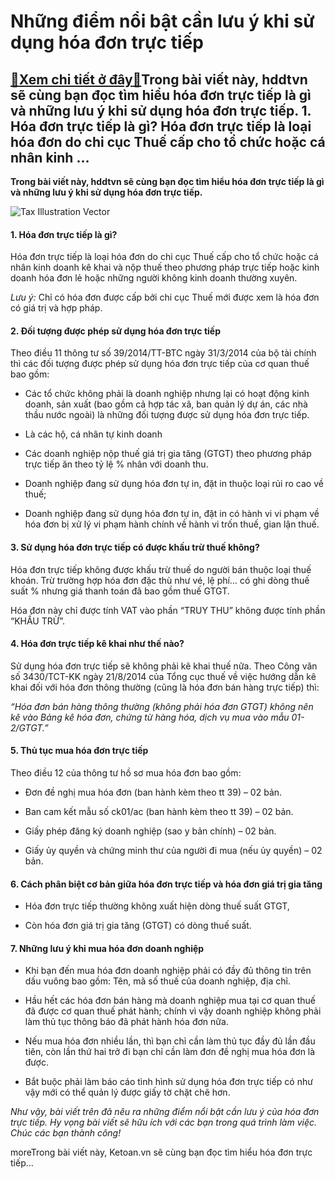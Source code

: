 Những điểm nổi bật cần lưu ý khi sử dụng hóa đơn trực tiếp
==========================================================

[:gift:Xem chi tiết ở đây:gift:](https://hddtvn.com/nhung-diem-noi-bat-can-luu-y-khi-su-dung-hoa-don-truc-tiep/)Trong bài viết này, hddtvn sẽ cùng bạn đọc tìm hiểu hóa đơn trực tiếp là gì và những lưu ý khi sử dụng hóa đơn trực tiếp. 1. Hóa đơn trực tiếp là gì? Hóa đơn trực tiếp là loại hóa đơn do chi cục Thuế cấp cho tổ chức hoặc cá nhân kinh …
-------------------------------------------------------------------------------------------------------------------------------------------------------------------------------------------------------------------------------------------

**Trong bài viết này, hddtvn sẽ cùng bạn đọc tìm hiểu hóa đơn trực tiếp là gì và những lưu ý khi sử dụng hóa đơn trực tiếp.**


![Tax Illustration Vector](https://hddtvn.com/wp-content/uploads/2021/01/tax-01.jpg)


#### 1. Hóa đơn trực tiếp là gì?


Hóa đơn trực tiếp là loại hóa đơn do chi cục Thuế cấp cho tổ chức hoặc cá nhân kinh doanh kê khai và nộp thuế theo phương pháp trực tiếp hoặc kinh doanh hóa đơn lẻ hoặc những người không kinh doanh thường xuyên.


*Lưu ý:* Chỉ có hóa đơn được cấp bởi chi cục Thuế mới được xem là hóa đơn có giá trị và hợp pháp.


#### 2. Đối tượng được phép sử dụng hóa đơn trực tiếp


Theo điều 11 thông tư số 39/2014/TT-BTC ngày 31/3/2014 của bộ tài chính thì các đối tượng được phép sử dụng hóa đơn trực tiếp của cơ quan thuế bao gồm:




* Các tổ chức không phải là doanh nghiệp nhưng lại có hoạt động kinh doanh, sản xuất (bao gồm cả hợp tác xã, ban quản lý dự án, các nhà thầu nước ngoài) là những đối tượng được sử dụng hóa đơn trực tiếp.

* Là các hộ, cá nhân tự kinh doanh

* Các doanh nghiệp nộp thuế giá trị gia tăng (GTGT) theo phương pháp trực tiếp ăn theo tỷ lệ % nhân với doanh thu.

* Doanh nghiệp đang sử dụng hóa đơn tự in, đặt in thuộc loại rủi ro cao về thuế;

* Doanh nghiệp đang sử dụng hóa đơn tự in, đặt in có hành vi vi phạm về hóa đơn bị xử lý vi phạm hành chính về hành vi trốn thuế, gian lận thuế.



#### 3. Sử dụng hóa đơn trực tiếp có được khấu trừ thuế không?


Hóa đơn trực tiếp không được khấu trừ thuế do người bán thuộc loại thuế khoán. Trừ trường hợp hóa đơn đặc thù như vé, lệ phí… có ghi dòng thuế suất % nhưng giá thanh toán đã bao gồm thuế GTGT.  

Hóa đơn này chỉ được tính VAT vào phần “TRUY THU” không được tính phần “KHẤU TRỪ”.


#### 4. Hóa đơn trực tiếp kê khai như thế nào?


Sử dụng hóa đơn trực tiếp sẽ không phải kê khai thuế nữa. Theo Công văn số 3430/TCT-KK ngày 21/8/2014 của Tổng cục thuế về việc hướng dẫn kê khai đối với hóa đơn thông thường (cũng là hóa đơn bán hàng trực tiếp) thì:


*“Hóa đơn bán hàng thông thường (không phải hóa đơn GTGT) không nên kê vào Bảng kê hóa đơn, chứng từ hàng hóa, dịch vụ mua vào mẫu 01-2/GTGT.”*


#### 5. Thủ tục mua hóa đơn trực tiếp


Theo điều 12 của thông tư hồ sơ mua hóa đơn bao gồm:




* Đơn đề nghị mua hóa đơn (ban hành kèm theo tt 39) – 02 bản.

* Ban cam kết mẫu số ck01/ac (ban hành kèm theo tt 39) – 02 bản.

* Giấy phép đăng ký doanh nghiệp (sao y bản chính) – 02 bản.

* Giấy ủy quyền và chứng minh thư của người đi mua (nếu ủy quyền) – 02 bản.



#### 6. Cách phân biệt cơ bản giữa hóa đơn trực tiếp và hóa đơn giá trị gia tăng




* Hóa đơn trực tiếp thường không xuất hiện dòng thuế suất GTGT,

* Còn hóa đơn giá trị gia tăng (GTGT) có dòng thuế suất.



#### 7. Những lưu ý khi mua hóa đơn doanh nghiệp




* Khi bạn đến mua hóa đơn doanh nghiệp phải có đầy đủ thông tin trên dấu vuông bao gồm: Tên, mã số thuế của doanh nghiệp, địa chỉ.

* Hầu hết các hóa đơn bán hàng mà doanh nghiệp mua tại cơ quan thuế đã được cơ quan thuế phát hành; chính vì vậy doanh nghiệp không phải làm thủ tục thông báo đã phát hành hóa đơn nữa.

* Nếu mua hóa đơn nhiều lần, thì bạn chỉ cần làm thủ tục đầy đủ lần đầu tiên, còn lần thứ hai trở đi bạn chỉ cần làm đơn đề nghị mua hóa đơn là được.

* Bắt buộc phải làm báo cáo tình hình sử dụng hóa đơn trực tiếp có như vậy mới có thể quản lý được giấy tờ chặt chẽ hơn.



*Như vậy, bài viết trên đã nêu ra những điểm nổi bật cần lưu ý của hóa đơn trực tiếp. Hy vọng bài viết sẽ hữu ích với các bạn trong quá trình làm việc. Chúc các bạn thành công!*


moreTrong bài viết này, Ketoan.vn sẽ cùng bạn đọc tìm hiểu hóa đơn trực tiếp…

